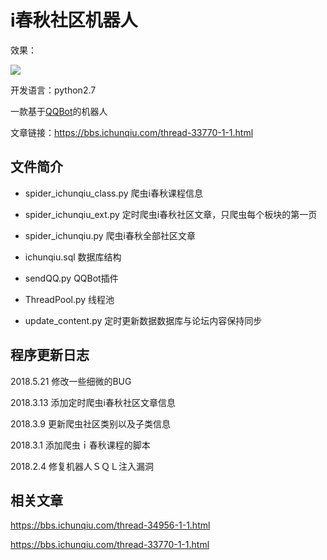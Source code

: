 # i春秋社区机器人

效果：

![](https://github.com/0nise/ichunqiu_qqbot/images/images.png)

开发语言：python2.7

一款基于[QQBot](https://github.com/pandolia/qqbot "https://github.com/pandolia/qqbot")的机器人

文章链接：https://bbs.ichunqiu.com/thread-33770-1-1.html

## 文件简介

- spider_ichunqiu_class.py 爬虫i春秋课程信息

- spider_ichunqiu_ext.py 定时爬虫i春秋社区文章，只爬虫每个板块的第一页

- spider_ichunqiu.py 爬虫i春秋全部社区文章

- ichunqiu.sql 数据库结构

- sendQQ.py QQBot插件

- ThreadPool.py 线程池

- update_content.py 定时更新数据数据库与论坛内容保持同步

## 程序更新日志

2018.5.21 修改一些细微的BUG

2018.3.13 添加定时爬虫i春秋社区文章信息

2018.3.9 更新爬虫社区类别以及子类信息

2018.3.1 添加爬虫ｉ春秋课程的脚本

2018.2.4 修复机器人ＳＱＬ注入漏洞

## 相关文章

https://bbs.ichunqiu.com/thread-34956-1-1.html

https://bbs.ichunqiu.com/thread-33770-1-1.html